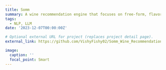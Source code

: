 ```yaml
---
title: Somm
summary: A wine recommendation engine that focuses on free-form, flavor-note-based wine search.
tags:
  - NLP, LLM
date: '2023-12-07T00:00:00Z'

# Optional external URL for project (replaces project detail page).
external_link: https://github.com/VishyFishy02/Somm_Wine_Recommendation

image:
  caption: ''
  focal_point: Smart
---
```

